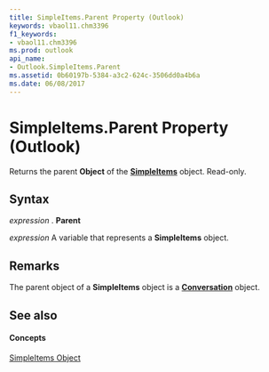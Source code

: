 ```yaml
---
title: SimpleItems.Parent Property (Outlook)
keywords: vbaol11.chm3396
f1_keywords:
- vbaol11.chm3396
ms.prod: outlook
api_name:
- Outlook.SimpleItems.Parent
ms.assetid: 0b60197b-5384-a3c2-624c-3506dd0a4b6a
ms.date: 06/08/2017
---
```



# SimpleItems.Parent Property (Outlook)

Returns the parent  **Object** of the **[SimpleItems](Outlook.SimpleItems.md)** object. Read-only.


## Syntax

 _expression_ . **Parent**

 _expression_ A variable that represents a **SimpleItems** object.


## Remarks

The parent object of a  **SimpleItems** object is a **[Conversation](Outlook.Conversation.md)** object.


## See also


#### Concepts


[SimpleItems Object](Outlook.SimpleItems.md)

